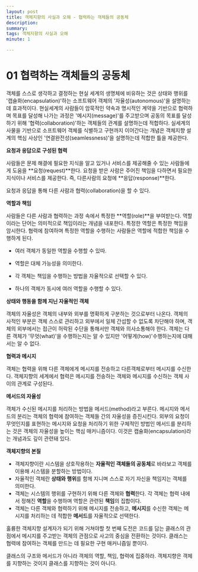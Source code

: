 ```yaml
---
layout: post
title: 객체지향의 사실과 오해 - 협력하는 객체들의 공동체
description: 
summary: 
tags: 객체지향의 사실과 오해
minute: 1

---
```




# 01 협력하는 객체들의 공동체

객체를 스스로 생각하고 결정하는 현실 세계의 생명체에 비유하는 것은 상태와 행위를 '캡슐화(encapsulation)'하는 소프트웨어 객체의 '자율성(autonomous)'을 설명하는데 효과적이다.
현실세계의 사람들이 암묵적인 약속과 명시적인 계약을 기반으로 협력하며 목표를 달성해 나가는 과정은 '메시지(message)'를 주고받으며 공동의 목표를 달성하기 위해 '협력(collaboration)'하는 객체들의 관계를 설명하는데 적합하다.
실세계의 사물을 기반으로 소프트웨어 객체를 식별하고 구현까지 이어간다는 개념은 객체지향 설계의 핵심 사상인 '연결완전성(seamlessness)'을 설명하는데 적합한 틀을 제공한다.



**요청과 응답으로 구성된 협력**

사람들은 문제 해결에 필요한 지식을 알고 있거나 서비스를 제공해줄 수 있는 사람들에게 도움을 **요청(request)**한다.
요청을 받은 사람은 주어진 책임을 다하면서 필요한 지식이나 서비스를 제공한다. 즉, 다른사람의 요청에 **응답(response)**한다.

요청과 응답을 통해 다른 사람과 협력(collaboration)을 할 수 있다.



**역할과 책임**

사람들은 다른 사람과 협력하는 과정 속에서 특정한 **역할(role)**을 부여받는다.
역할이라는 단어는 의미적으로 책임이라는 개념을 내포한다. 특정한 역할은 특정한 책임을 암시한다. 협력에 참여하며 특정한 역할을 수행하는 사람들은 역할에 적합한 책임을 수행하게 된다.

- 여러 객체가 동일한 역할을 수행할 수 있따.

- 역할은 대체 가능성을 의미한다.

- 각 객체는 책임을 수행하는 방법을 자율적으로 선택할 수 있다.

- 하나의 객체가 동시에 여러 역할을 수행할 수 있다.

  

**상태와 행동을 함께 지닌 자율적인 객체**

객체의 자율성은 객체의 내부와 외부를 명확하게 구분하는 것으로부터 나온다. 객체의 사적인 부분은 객체 스스로 관리하고 외부에서 일체 간섭할 수 없도록 차단해야 하며, 객체의 외부에서는 접근이 허락된 수단을 통해서만 객체와 의사소통해야 한다.
객체는 다른 객체가 '무엇(what)'을 수행하는지는 알 수 있지만 '어떻게(how)'수행하는지에 대해서는 알 수 없다.



**협력과 메시지**

객체는 협력을 위해 다른 객체에게 메시지를 전송하고 다른객체로부터 메시지를 수신한다. 객체지향의 세계에서 협력은 메시지를 전송하는 객체와 메시지를 수신하는 객체 사이의 관계로 구성된다.



**메서드의 자율성**

객체가 수신된 메시지를 처리하는 방법을 메서드(method)라고 부른다. 메시지와 메서드의 분리는 객체의 협력에 참여하는 객체들 간의 자율성을 증진시킨다.
외부의 요청이 무엇인지를 표현하는 메시지와 요청을 처리하기 위한 구체적인 방법인 메서드를 분리하는 것은 객체의 자율성을 높이는 핵심 매커니즘이다. 이것은 캡슐화(encapsulation)라는 개념과도 깊이 관련돼 있다.



**객체지향의 본질**

- 객체지향이란 시스템을 상호작용하는 **자율적인 객체들의 공동체**로 바라보고 객체를 이용해 시스템을 분할하는 방법이다.
- 자율적인 객체란 **상태와 행위**를 함께 지니며 스스로 자기 자신을 책임지는 객체를 의미한다.
- 객체는 시스템의 행위를 구현하기 위해 다른 객체와 **협력**한다. 각 객체는 협력 내에서 정해진 **역할**을 수행하며 역할은 관련된 **책임**의 집합이다.
- 객체는 다른 객체와 협력하기 위해 메시지를 전송하고, **메시지**를 수신한 객체는 메시지를 처리하는 데 적합한 **메서드**를 자율적으로 선택한다.

훌륭한 객체지향 설계자가 되기 위해 거쳐야할 첫 번째 도전은 코드를 담는 클래스의 관점에서 메시지를 주고받는 객체의 관점으로 사고의 중심을 전환하는 것이다. 클래스는 협력에 참여하는 객체를 만드는 데 필요한 구현 매커니즘일 뿐이다.

클래스의 구조와 메서드가 아니라 객체의 역할, 책임, 협력에 집중하라. 객체지향은 객체를 지향하는 것이지 클래스를 지향하는 것이 아니다.
